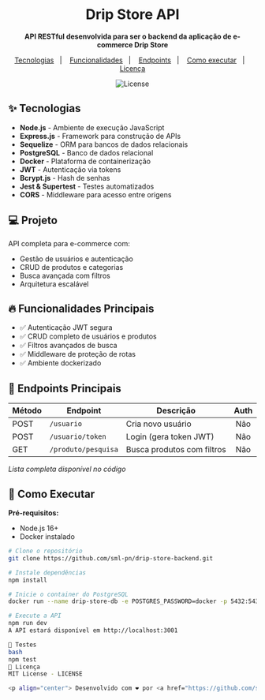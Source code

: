 # <h1 align="center">Drip Store API</h1>

<p align="center">
  <strong>API RESTful desenvolvida para ser o backend da aplicação de e-commerce Drip Store</strong>
</p>

<p align="center">
  <a href="#-tecnologias">Tecnologias</a>   |   
  <a href="#-funcionalidades">Funcionalidades</a>   |   
  <a href="#-endpoints">Endpoints</a>   |   
  <a href="#-como-executar">Como executar</a>   |   
  <a href="#-licença">Licença</a>
</p>

<p align="center">
  <img alt="License" src="https://img.shields.io/static/v1?label=license&message=MIT&color=49AA26&labelColor=000000">
</p>

## ✨ Tecnologias

- **Node.js** - Ambiente de execução JavaScript
- **Express.js** - Framework para construção de APIs
- **Sequelize** - ORM para bancos de dados relacionais
- **PostgreSQL** - Banco de dados relacional
- **Docker** - Plataforma de containerização
- **JWT** - Autenticação via tokens
- **Bcrypt.js** - Hash de senhas
- **Jest & Supertest** - Testes automatizados
- **CORS** - Middleware para acesso entre origens

## 💻 Projeto

API completa para e-commerce com:

- Gestão de usuários e autenticação
- CRUD de produtos e categorias
- Busca avançada com filtros
- Arquitetura escalável

## 🔥 Funcionalidades Principais

- ✅ Autenticação JWT segura
- ✅ CRUD completo de usuários e produtos
- ✅ Filtros avançados de busca
- ✅ Middleware de proteção de rotas
- ✅ Ambiente dockerizado

## 📡 Endpoints Principais

| Método | Endpoint                | Descrição                      | Auth |
|--------|-------------------------|--------------------------------|:----:|
| POST   | `/usuario`              | Cria novo usuário              | Não  |
| POST   | `/usuario/token`        | Login (gera token JWT)         | Não  |
| GET    | `/produto/pesquisa`     | Busca produtos com filtros     | Não  |

*Lista completa disponível no código*

## 🚀 Como Executar

**Pré-requisitos:**
- Node.js 16+
- Docker instalado

```bash
# Clone o repositório
git clone https://github.com/sml-pn/drip-store-backend.git

# Instale dependências
npm install

# Inicie o container do PostgreSQL
docker run --name drip-store-db -e POSTGRES_PASSWORD=docker -p 5432:5432 -d postgres

# Execute a API
npm run dev
A API estará disponível em http://localhost:3001

🧪 Testes
bash
npm test
📄 Licença
MIT License - LICENSE

<p align="center"> Desenvolvido com ❤️ por <a href="https://github.com/sml-pn">Samuel Pena</a> </p> ```#   d i g i t a l - s t o r e - b a c k e n d  
 